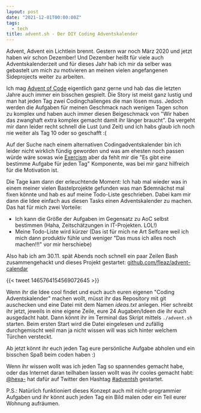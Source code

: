 ```yaml
---
layout: post
date: "2021-12-01T00:00:00Z"
tags:
  - tech
title: advent.sh - Der DIY Coding Adventskalender
---
```


Advent, Advent ein Lichtlein brennt. Gestern war noch März 2020 und jetzt haben wir schon Dezember! Und Dezember heißt für viele auch Adventskalenderzeit und für dieses Jahr hab ich mir da selber was gebastelt um mich zu motivieren an meinen vielen angefangenen Sideprojects weiter zu arbeiten.

<!--more-->

Ich mag [Advent of Code](https://adventofcode.com) eigentlich ganz gerne und hab
das die letzten Jahre auch immer ein bisschen gespielt. Die Story ist meist ganz lustig und man hat jeden Tag zwei Codingchallenges die man lösen muss. Jedoch werden die
Aufgaben für meinen Geschmack nach wenigen Tagen schon zu komplex und haben auch
immer diesen Beigeschmack von "Wir haben das zwanghaft extra komplex gemacht damit ihr länger braucht".
Da vergeht mir dann leider recht schnell die Lust (und Zeit) und ich habs glaub
ich noch nie weiter als Tag 10 oder so geschafft :(

Auf der Suche nach einem alternativen Codingadventskalender bin ich leider nicht
wirklich fündig geworden und was am ehesten  noch passen würde wäre sowas wie
[Exercism](https://exercism.org) aber da fehlt mir die "Es gibt eine bestimme Aufgabe für jeden
Tag" Komponente, was bei mir ganz hilfreich für die Motivation ist.

Die Tage kam dann der erleuchtende Moment: Ich hab mal wieder was in einem
meiner vielen Bastelprojekte gefunden was man $demnächst mal fixen könnte und
hab es auf meine Todo-Liste geschrieben. Dabei kam mir dann die Idee einfach aus
diesen Tasks einen Adventskalender zu machen. Das hat für mich zwei Vorteile:

* Ich kann die Größe der Aufgaben im Gegensatz zu AoC selbst bestimmen (Haha, Zeitschätzungen in IT-Projekten. LOL!)
* Meine Todo-Liste wird kürzer (Das ist für mich ne Art Selfcare weil ich mich dann produktiv fühle und weniger "Das muss ich alles noch machen!!!" vor mir herschiebe)

Also hab ich am 30.11. spät Abends noch schnell ein paar Zeilen Bash
zusammengehackt und dieses Projekt gestartet:
[github.com/fleaz/advent-calendar](https://github.com/fleaz/advent-calendar)

{{< tweet 1465764154569072645 >}}

Wenn ihr die Idee cool findet und euch auch euren eigenen "Coding
Adventskalender" machen wollt, müsst ihr das Repository mit git auschecken und
eine Datei mit dem Namen *ideas.txt* anlegen. Hier schreibt ihr jetzt, jeweils
in eine eigene Zeile, eure 24 Augaben/Ideen die ihr euch ausgedacht habt. Dann
könnt ihr im Terminal das Skript mittels `./advent.sh` starten. Beim ersten
Start wird die Datei eingelesen und zufällig durchgemischt weil man ja nicht
wissen will was sich hinter welchem Türchen versteckt.

Ab jetzt könnt ihr euch jeden Tag eure persönliche Aufgabe abholen und ein
bisschen Spaß beim coden haben :)

Wenn ihr wissen wollt was ich jeden Tag so spannendes gemacht habe, oder das
Internet daran teilhaben lassen wollt was ihr cooles gemacht habt:
[@hexa-](https://twitter.com/hexa_de) hat dafür auf Twitter den Hashtag
[#adventsh](https://twitter.com/hashtag/adventsh) gestartet.

P.S.: Natürlich funktioniert dieses Konzept auch mit nicht-programmier Aufgaben
und ihr könnt auch jeden Tag ein Bild malen oder ein Teil eurer Wohnung
aufräumen.
